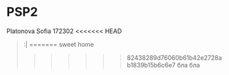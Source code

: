 # PSP2
Platonova Sofia
172302
<<<<<<< HEAD
>:|
=======
sweet home
>>>>>>> 82438289d76060b61b42e2728ab1839b15b6c6e7
бла бла
